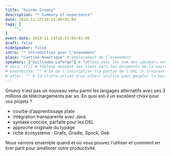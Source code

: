 ```yaml
---
title: "Soirée Groovy"
description: "* Summary of experience"
date: 2014-11-25T19:15:00+01:00
tags: [
    "",
]
event-date: 2019-11-24T20:57:05+01:00
draft: false
hideSpeaker: false
intro: "* Introduction pour l'evenement"
place: "Cantine Numérique" # emplacement de l'evenement
speakers: ["Guillaume Laforge"] # Tableau avec les nom des speakers entre " et séparé par des , et doit être identique au titre du speaker enregistré !
# docs: [[]] # Tableau donnant les liens vers les documents de la soirée hors affiche - exemple : [["L'inauguration","http://toursjug.cloud.xwiki.com/xwiki/bin/download/Meetings/20080409/InaugurationToursJUG.pdf"], ["Unitils et Selenium","Unitils-Selenium.pdf"]]
# eventbrite: "" # Id de l'inscription (la partie de l'URL sr trouvant après https://www.eventbrite.fr/e/ )
# after: "" # Id (title urlizé d'un after) utilisé pour peupler la section after d'un evvent (exemple : apside-after-01)
---
```


Groovy n'est pas un nouveau venu parmi les langages alternatifs avec ses 3 millions de téléchargements par an. En quoi est-il un excellent choix pour vos projets ?

* courbe d'apprentissage plate
* intégration transparente avec Java
* syntaxe concise, parfaite pour les DSL
* approche originale du typage
* riche écosystème : Grails, Gradle, Spock, Geb

Nous verrons ensemble quand et où vous pouvez l'utiliser et comment en tirer parti pour améliorer votre productivité.
